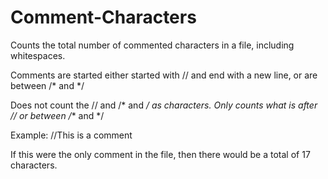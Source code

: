 # Comment-Characters
Counts the total number of commented characters in a file, including whitespaces.

Comments are started either started with // and end with a new line, or are between /* and */

Does not count the // and /* and */ as characters. Only counts what is after // or between /** and */

Example: //This is a comment

If this were the only comment in the file, then there would be a total of 17 characters.
